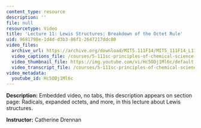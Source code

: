 ```yaml
---
content_type: resource
description: ''
file: null
resourcetype: Video
title: 'Lecture 11: Lewis Structures: Breakdown of the Octet Rule'
uid: 9681798e-1d4d-d3b3-86f1-2647217ddc80
video_files:
  archive_url: https://archive.org/download/MIT5.111F14/MIT5_111F14_L11_300k.mp4
  video_captions_file: /courses/5-111sc-principles-of-chemical-science-fall-2014/0fd611b5e92d5811bc2b17a6cd313a86_Hc5ODj1Ml6c.vtt
  video_thumbnail_file: https://img.youtube.com/vi/Hc5ODj1Ml6c/default.jpg
  video_transcript_file: /courses/5-111sc-principles-of-chemical-science-fall-2014/e18ade512589b19f86540ffb2245c5f5_Hc5ODj1Ml6c.pdf
video_metadata:
  youtube_id: Hc5ODj1Ml6c
---
```


**Description:** Embedded video, no tabs, this description appears on section page: Radicals, expanded octets, and more, in this lecture about Lewis structures.

**Instructor:** Catherine Drennan